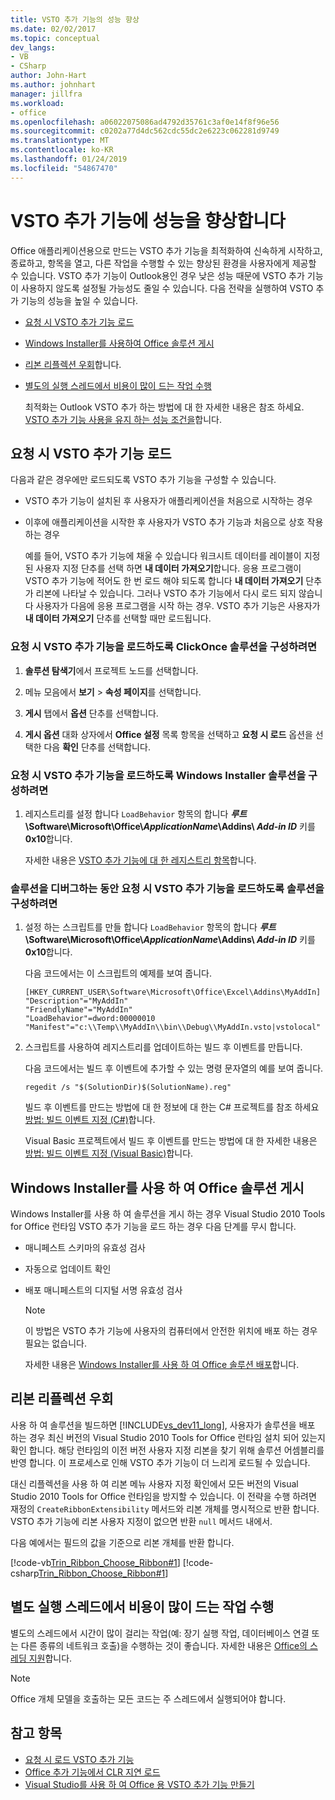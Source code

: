 ```yaml
---
title: VSTO 추가 기능의 성능 향상
ms.date: 02/02/2017
ms.topic: conceptual
dev_langs:
- VB
- CSharp
author: John-Hart
ms.author: johnhart
manager: jillfra
ms.workload:
- office
ms.openlocfilehash: a06022075086ad4792d35761c3af0e14f8f96e56
ms.sourcegitcommit: c0202a77d4dc562cdc55dc2e6223c062281d9749
ms.translationtype: MT
ms.contentlocale: ko-KR
ms.lasthandoff: 01/24/2019
ms.locfileid: "54867470"
---
```

# <a name="improve-the-performance-of-a-vsto-add-in"></a>VSTO 추가 기능에 성능을 향상합니다
  Office 애플리케이션용으로 만드는 VSTO 추가 기능을 최적화하여 신속하게 시작하고, 종료하고, 항목을 열고, 다른 작업을 수행할 수 있는 향상된 환경을 사용자에게 제공할 수 있습니다. VSTO 추가 기능이 Outlook용인 경우 낮은 성능 때문에 VSTO 추가 기능이 사용하지 않도록 설정될 가능성도 줄일 수 있습니다. 다음 전략을 실행하여 VSTO 추가 기능의 성능을 높일 수 있습니다.

- [요청 시 VSTO 추가 기능 로드](#Load)

- [Windows Installer를 사용하여 Office 솔루션 게시](#Publish)

- [리본 리플렉션 우회](#Bypass)합니다.

- [별도의 실행 스레드에서 비용이 많이 드는 작업 수행](#Perform)

  최적화는 Outlook VSTO 추가 하는 방법에 대 한 자세한 내용은 참조 하세요. [VSTO 추가 기능 사용을 유지 하는 성능 조건을](http://go.microsoft.com/fwlink/?LinkID=266503)합니다.

##  <a name="Load"></a> 요청 시 VSTO 추가 기능 로드
 다음과 같은 경우에만 로드되도록 VSTO 추가 기능을 구성할 수 있습니다.

- VSTO 추가 기능이 설치된 후 사용자가 애플리케이션을 처음으로 시작하는 경우

- 이후에 애플리케이션을 시작한 후 사용자가 VSTO 추가 기능과 처음으로 상호 작용하는 경우

  예를 들어, VSTO 추가 기능에 채울 수 있습니다 워크시트 데이터를 레이블이 지정 된 사용자 지정 단추를 선택 하면 **내 데이터 가져오기**합니다. 응용 프로그램이 VSTO 추가 기능에 적어도 한 번 로드 해야 되도록 합니다 **내 데이터 가져오기** 단추가 리본에 나타날 수 있습니다. 그러나 VSTO 추가 기능에서 다시 로드 되지 않습니다 사용자가 다음에 응용 프로그램을 시작 하는 경우. VSTO 추가 기능은 사용자가 **내 데이터 가져오기** 단추를 선택할 때만 로드됩니다.

### <a name="to-configure-a-clickonce-solution-to-load-vsto-add-ins-on-demand"></a>요청 시 VSTO 추가 기능을 로드하도록 ClickOnce 솔루션을 구성하려면

1.  **솔루션 탐색기**에서 프로젝트 노드를 선택합니다.

2.  메뉴 모음에서 **보기** > **속성 페이지**를 선택합니다.

3.  **게시** 탭에서 **옵션** 단추를 선택합니다.

4.  **게시 옵션** 대화 상자에서 **Office 설정** 목록 항목을 선택하고 **요청 시 로드** 옵션을 선택한 다음 **확인** 단추를 선택합니다.

### <a name="to-configure-a-windows-installer-solution-to-load-vsto-add-ins-on-demand"></a>요청 시 VSTO 추가 기능을 로드하도록 Windows Installer 솔루션을 구성하려면

1.  레지스트리를 설정 합니다 `LoadBehavior` 항목의 합니다 **_루트_\Software\Microsoft\Office\\_ApplicationName_\Addins\\  _Add-in ID_** 키를 **0x10**합니다.

     자세한 내용은 [VSTO 추가 기능에 대 한 레지스트리 항목](../vsto/registry-entries-for-vsto-add-ins.md)합니다.

### <a name="to-configure-a-solution-to-load-vsto-add-ins-on-demand-while-you-debug-the-solution"></a>솔루션을 디버그하는 동안 요청 시 VSTO 추가 기능을 로드하도록 솔루션을 구성하려면

1.  설정 하는 스크립트를 만들 합니다 `LoadBehavior` 항목의 합니다 **_루트_\Software\Microsoft\Office\\_ApplicationName_\Addins\\  _Add-in ID_** 키를 **0x10**합니다.

     다음 코드에서는 이 스크립트의 예제를 보여 줍니다.

    ```cmd/sh
    [HKEY_CURRENT_USER\Software\Microsoft\Office\Excel\Addins\MyAddIn]
    "Description"="MyAddIn"
    "FriendlyName"="MyAddIn"
    "LoadBehavior"=dword:00000010
    "Manifest"="c:\\Temp\\MyAddIn\\bin\\Debug\\MyAddIn.vsto|vstolocal"

    ```

2.  스크립트를 사용하여 레지스트리를 업데이트하는 빌드 후 이벤트를 만듭니다.

     다음 코드에서는 빌드 후 이벤트에 추가할 수 있는 명령 문자열의 예를 보여 줍니다.

    ```cmd/sh
    regedit /s "$(SolutionDir)$(SolutionName).reg"

    ```

     빌드 후 이벤트를 만드는 방법에 대 한 정보에 대 한는 C# 프로젝트를 참조 하세요 [방법: 빌드 이벤트 지정 &#40;C&#35;&#41;](../ide/how-to-specify-build-events-csharp.md)합니다.

     Visual Basic 프로젝트에서 빌드 후 이벤트를 만드는 방법에 대 한 자세한 내용은 [방법: 빌드 이벤트 지정 &#40;Visual Basic&#41;](../ide/how-to-specify-build-events-visual-basic.md)합니다.

##  <a name="Publish"></a> Windows Installer를 사용 하 여 Office 솔루션 게시
 Windows Installer를 사용 하 여 솔루션을 게시 하는 경우 Visual Studio 2010 Tools for Office 런타임 VSTO 추가 기능을 로드 하는 경우 다음 단계를 무시 합니다.

- 매니페스트 스키마의 유효성 검사

- 자동으로 업데이트 확인

- 배포 매니페스트의 디지털 서명 유효성 검사

  > [!NOTE]
  >  이 방법은 VSTO 추가 기능에 사용자의 컴퓨터에서 안전한 위치에 배포 하는 경우 필요는 없습니다.

  자세한 내용은 [Windows Installer를 사용 하 여 Office 솔루션 배포](../vsto/deploying-an-office-solution-by-using-windows-installer.md)합니다.

##  <a name="Bypass"></a> 리본 리플렉션 우회
 사용 하 여 솔루션을 빌드하면 [!INCLUDE[vs_dev11_long](../sharepoint/includes/vs-dev11-long-md.md)], 사용자가 솔루션을 배포 하는 경우 최신 버전의 Visual Studio 2010 Tools for Office 런타임 설치 되어 있는지 확인 합니다. 해당 런타임의 이전 버전 사용자 지정 리본을 찾기 위해 솔루션 어셈블리를 반영 합니다. 이 프로세스로 인해 VSTO 추가 기능이 더 느리게 로드될 수 있습니다.

 대신 리플렉션을 사용 하 여 리본 메뉴 사용자 지정 확인에서 모든 버전의 Visual Studio 2010 Tools for Office 런타임을 방지할 수 있습니다. 이 전략을 수행 하려면 재정의 `CreateRibbonExtensibility` 메서드와 리본 개체를 명시적으로 반환 합니다. VSTO 추가 기능에 리본 사용자 지정이 없으면 반환 `null` 메서드 내에서.

 다음 예에서는 필드의 값을 기준으로 리본 개체를 반환 합니다.

 [!code-vb[Trin_Ribbon_Choose_Ribbon#1](../vsto/codesnippet/VisualBasic/trin_ribbon_choose_ribbon_4/ThisWorkbook.vb#1)]
 [!code-csharp[Trin_Ribbon_Choose_Ribbon#1](../vsto/codesnippet/CSharp/trin_ribbon_choose_ribbon_4/ThisWorkbook.cs#1)]

##  <a name="Perform"></a> 별도 실행 스레드에서 비용이 많이 드는 작업 수행
 별도의 스레드에서 시간이 많이 걸리는 작업(예: 장기 실행 작업, 데이터베이스 연결 또는 다른 종류의 네트워크 호출)을 수행하는 것이 좋습니다. 자세한 내용은 [Office의 스레딩 지원](../vsto/threading-support-in-office.md)합니다.

> [!NOTE]
>  Office 개체 모델을 호출하는 모든 코드는 주 스레드에서 실행되어야 합니다.

## <a name="see-also"></a>참고 항목

- [요청 시 로드 VSTO 추가 기능](https://blogs.msdn.microsoft.com/andreww/2008/07/14/demand-loading-vsto-add-ins/)
- [Office 추가 기능에서 CLR 지연 로드](https://blogs.msdn.microsoft.com/andreww/2008/04/19/delay-loading-the-clr-in-office-add-ins/)
- [Visual Studio를 사용 하 여 Office 용 VSTO 추가 기능 만들기](create-vsto-add-ins-for-office-by-using-visual-studio.md)
